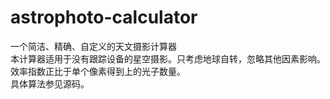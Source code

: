 # astrophoto-calculator
一个简洁、精确、自定义的天文摄影计算器  
本计算器适用于没有跟踪设备的星空摄影。只考虑地球自转，忽略其他因素影响。效率指数正比于单个像素得到上的光子数量。  
具体算法参见源码。
